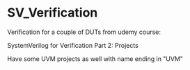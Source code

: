 # SV_Verification
Verification for a couple of DUTs from udemy course:

SystemVerilog for Verification Part 2: Projects

Have some UVM projects as well with name ending in "UVM"
